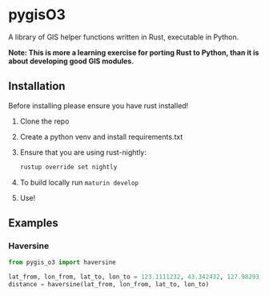 
# pygisO3

A library of GIS helper functions written in Rust, executable in Python.

__Note:  This is more a learning exercise for porting Rust to Python, than it is about developing good GIS modules.__

## Installation

Before installing please ensure you have rust installed!

1) Clone the repo
2) Create a python venv and install requirements.txt
3) Ensure that you are using rust-nightly:

   ```bash
   rustup override set nightly
   ```

4) To build locally run ```maturin develop```
5) Use!

## Examples

### Haversine

```python
from pygis_o3 import haversine

lat_from, lon_from, lat_to, lon_to = 123.1111232, 43.342432, 127.98293, 44.7863254
distance = haversine(lat_from, lon_from, lat_to, lon_to)
```
